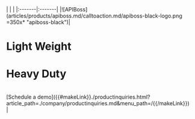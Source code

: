 <div class="apiboss-section5" markdown="1">
| | |
|:-------|:-------|
|![APIBoss](articles/products/apiboss.md/calltoaction.md/apiboss-black-logo.png =350x* "apiboss-black")|<h1 class="text-white">Light Weight</h1> <h1 class="text-red">Heavy Duty</h1> <br> <div>[Schedule a demo]({{#makeLink}}./productinquiries.html?article_path=./company/productinquiries.md&menu_path=/{{/makeLink}}) </div>|
</div>

